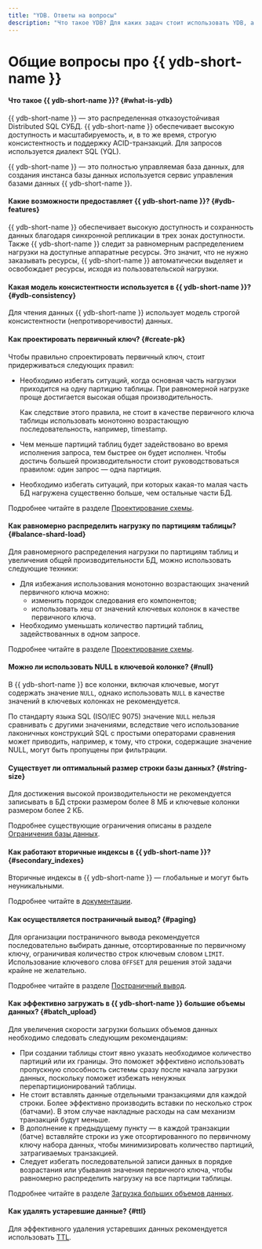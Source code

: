 ```yaml
---
title: "YDB. Ответы на вопросы"
description: "Что такое YDB? Для каких задач стоит использовать YDB, а для каких виртуальные машины с базами данных? Какую часть работы по управлению и сопровождению баз данных берет на себя YDB? Ответы на эти и другие вопросы в данной статье."
---
```


# Общие вопросы про {{ ydb-short-name }}

#### Что такое {{ ydb-short-name }}? {#what-is-ydb}

{{ ydb-short-name }} — это распределенная отказоустойчивая Distributed SQL СУБД. {{ ydb-short-name }} обеспечивает высокую доступность и масштабируемость, и, в то же время, строгую консистентность и поддержку ACID-транзакций. Для запросов используется диалект SQL (YQL).

{{ ydb-short-name }} — это полностью управляемая база данных, для создания инстанса базы данных используется сервис управления базами данных {{ ydb-short-name }}.

#### Какие возможности предоставляет {{ ydb-short-name }}? {#ydb-features}

{{ ydb-short-name }} обеспечивает высокую доступность и сохранность данных благодаря синхронной репликации в трех зонах доступности. Также {{ ydb-short-name }} следит за равномерным распределением нагрузки на доступные аппаратные ресурсы. Это значит, что не нужно заказывать ресурсы, {{ ydb-short-name }} автоматически выделяет и освобождает ресурсы, исходя из пользовательской нагрузки.

#### Какая модель консистентности используется в {{ ydb-short-name }}? {#ydb-consistency}

Для чтения данных {{ ydb-short-name }} использует модель строгой консистентности (непротиворечивости) данных.

#### Как проектировать первичный ключ? {#create-pk}

Чтобы правильно спроектировать первичный ключ, стоит придерживаться следующих правил:

* Необходимо избегать ситуаций, когда основная часть нагрузки приходится на одну партицию таблицы. При равномерной нагрузке проще достигается высокая общая производительность.

  Как следствие этого правила, не стоит в качестве первичного ключа таблицы использовать монотонно возрастающую последовательность, например, timestamp.
* Чем меньше партиций таблиц будет задействовано во время исполнения запроса, тем быстрее он будет исполнен. Чтобы достичь большей производительности стоит руководствоваться правилом: один запрос — одна партиция.
* Необходимо избегать ситуаций, при которых какая-то малая часть БД нагружена существенно больше, чем остальные части БД.

Подробнее читайте в разделе [Проектирование схемы](../../best_practices/schema_design.md).

#### Как равномерно распределить нагрузку по партициям таблицы? {#balance-shard-load}

Для равномерного распределения нагрузки по партициям таблиц и увеличения общей производительности БД, можно использовать следующие техники:

* Для избежания использования монотонно возрастающих значений первичного ключа можно:
  * изменить порядок следования его компонентов;
  * использовать хеш от значений ключевых колонок в качестве первичного ключа.
* Необходимо уменьшать количество партиций таблиц, задействованных в одном запросе.

Подробнее читайте в разделе [Проектирование схемы](../../best_practices/schema_design.md#balance-shard-load).

#### Можно ли использовать NULL в ключевой колонке? {#null}

В {{ ydb-short-name }} все колонки, включая ключевые, могут содержать значение `NULL`, однако использовать `NULL` в качестве значений в ключевых колонках не рекомендуется.

По стандарту языка SQL (ISO/IEC 9075) значение `NULL` нельзя сравнивать с другими значениями, вследствие чего использование лаконичных конструкций SQL с простыми операторами сравнения может приводить, например, к тому, что строки, содержащие значение NULL, могут быть пропущены при фильтрации.

#### Существует ли оптимальный размер строки базы данных? {#string-size}

Для достижения высокой производительности не рекомендуется записывать в БД строки размером более 8 МБ и ключевые колонки размером более 2 КБ.

Подробнее существующие ограничения описаны в разделе [Ограничения базы данных](../../concepts/limits-ydb.md).

#### Как работают вторичные индексы в {{ ydb-short-name }}? {#secondary_indexes}

Вторичные индексы в {{ ydb-short-name }} — глобальные и могут быть неуникальными.

Подробнее читайте в [документации](../../concepts/secondary_indexes.md).

#### Как осуществляется постраничный вывод? {#paging}

Для организации постраничного вывода рекомендуется последовательно выбирать данные, отсортированные по первичному ключу, ограничивая количество строк ключевым словом `LIMIT`. Использование ключевого слова `OFFSET` для решения этой задачи крайне не желательно.

Подробнее читайте в разделе [Постраничный вывод](../../best_practices/paging.md).

#### Как эффективно загружать в {{ ydb-short-name }} большие объемы данных? {#batch_upload}

Для увеличения скорости загрузки больших объемов данных необходимо следовать следующим рекомендациям:

* При создании таблицы стоит явно указать необходимое количество партиций или их границы. Это поможет эффективно использовать пропускную способность системы сразу после начала загрузки данных, поскольку поможет избежать ненужных перепартиционирований таблицы.
* Не стоит вставлять данные отдельными транзакциями для каждой строки. Более эффективно производить вставки по несколько строк (батчами). В этом случае накладные расходы на сам механизм транзакций будут меньше.
* В дополнение к предыдущему пункту — в каждой транзакции (батче) вставляйте строки из уже отсортированного по первичному ключу набора данных, чтобы минимизировать количество партиций, затрагиваемых транзакцией.
* Следует избегать последовательной записи данных в порядке возрастания или убывания значения первичного ключа, чтобы равномерно распределить нагрузку на все партиции таблицы.

Подробнее читайте в разделе [Загрузка больших объемов данных](../../best_practices/batch_upload.md).

#### Как удалять устаревшие данные? {#ttl}

Для эффективного удаления устаревших данных рекомендуется использовать [TTL](../../concepts/ttl.md).
